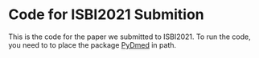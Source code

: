 # Code for ISBI2021 Submition
This is the code for the paper we submitted to ISBI2021.
To run the code, you need to to place the package [PyDmed](#https://github.com/amirakbarnejad/PyDmed) in path.
